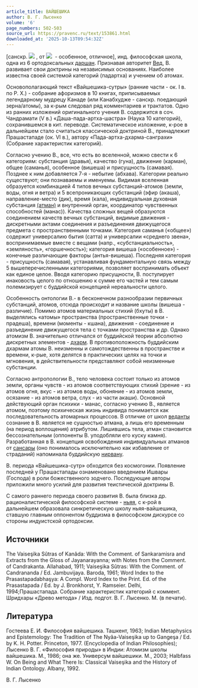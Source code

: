 ```yaml
---
article_title: ВАЙШЕШИКА
author: В. Г. Лысенко
volume: '6'
page_numbers: 502-503
source_url: https://pravenc.ru/text/153861.html
downloaded_at: '2025-10-13T09:54:32Z'
---
```


[санскр. ![](https://pravenc.ru/char/26310/vaiqewika/image.png) , от ![](https://pravenc.ru/char/26310/viqewa/image.png)  - особенное, отличное], инд. философская школа, одна из 6 ортодоксальных [даршан](https://pravenc.ru/text/ДАРШАНА.html). 
Признавая авторитет [Вед](https://pravenc.ru/text/Веды.html), В. развивает свои доктрины на независимых основаниях.
Наиболее известна своей системой категорий (падартха)
и учением об атомах.

Основополагающий текст «Вайшешика-сутры» (ранние части - ок. I в. по Р. Х.) - 
собрание афоризмов в 10 книгах, приписываемых легендарному мудрецу Канаде (или Канабхудже - санскр. поедающий зерна/атомы), за к-рым следовал ряд комментариев и трактатов. Одно из ранних изложений оригинального учения В. содержится в соч. Чандрамати (V в.) «Даша-пада-артха-шастра» (Наука 10 категорий), сохранившемся в кит. переводе. Систематическое изложение, к-рое в дальнейшем стало считаться классической доктриной В., принадлежит Прашастападе (ок. VI в.), автору «Пада-артха-дхарма-санграхи» (Собрание характеристик категорий).

Согласно учению В., все, что есть во вселенной, можно свести к 6 категориям: субстанция (дравья), качество (гуна), движение (карман), общее (саманья), особенное (вишеша) и присущность (самавая). Позднее к ним добавляется 7-я - небытие (абхава). Категории реально существуют; они познаваемы и именуемы. Видимая вселенная образуется комбинацией 4 типов вечных субстанций-атомов (земли, воды, огня и ветра) и 5 всепроникающих субстанций (эфир (акаша), направление-место (дик), время (кала), индивидуальная духовная субстанция [(атман)](https://pravenc.ru/text/(атман).html) и внутренний орган, координатор чувственных способностей (манас)). Качества сложных вещей образуются соединением качеств вечных субстанций, видимые движения - дискретными актами соединения и разъединения движущегося предмета с пространственными точками. Категория саманья («общее») содержит универсалию бытия (сатта) и универсалии «среднего звена», воспринимаемые вместе с вещами (напр., «субстанциальность», «земляность», «горшечность»); категория вишеша («особенное») - конечные различающие факторы (антья-вишеша). Последняя категория - присущность (самавая), устанавливая фундаментальную связь между 5 вышеперечисленными категориями, позволяет воспринимать объект как единое целое. Вводя категорию присущности, В. постулирует инаковость целого по отношению к сумме его частей и тем самым полемизирует с буддийской концепцией нереальности целого.

Особенность онтологии В.- в бесконечном разнообразии первичных субстанций, атомов, отсюда происходит и название школы (вишеша - различие). Помимо атомов материальных стихий (бхуты) в В. выделялись «атомы» пространства (пространственные точки - прадеша), времени (моменты - кшана), движения - соединение и разъединение движущегося тела с точками пространства и др. Однако атомизм В. значительно отличался от буддийской теории абсолютно дискретных элементов - [дхарм](https://pravenc.ru/text/дхарм.html). В противоположность буддийским дхармам атомы В. неизменны и самотождественны в пространстве и времени, к-рые, хотя делятся в практических целях на точки и мгновения, в действительности представляют собой неизменные субстанции.

Согласно антропологии В., тело человека состоит только из атомов земли, органы чувств - из атомов соответствующих стихий (зрение - из атомов огня, вкус - из атомов воды, обоняние - из атомов земли, осязание - из атомов ветра, слух - из части акаши). Основной действующий орган психики - манас, согласно учению В., является атомом, поэтому психическая жизнь индивида понимается как последовательность атомарных процессов. В отличие от школ [веданты](https://pravenc.ru/text/веданта.html) сознание в В. является не сущностью атмана, а лишь его временным (на период воплощения) атрибутом. Лишившись тела, атман становится бессознательным (оппоненты В. уподобляли его куску камня). Разработанная в В. концепция освобождения индивидуальных атманов от [сансары](https://pravenc.ru/text/сансары.html) (оно понималось исключительно как избавление от страданий) напоминала буддийскую [нирвану](https://pravenc.ru/text/Нирвана.html).

В. периода «Вайшешика-сутр» обходится без космогонии. Появление последней у Прашастапады ознаменовано введением Ишвары (Господа) в роли божественного зодчего. Последующие авторы приложили много усилий для развития теистической доктрины В.

С самого раннего периода своего развития В. была близка др. рационалистической философской системе - [ньяя](https://pravenc.ru/text/ньяя.html), с к-рой в дальнейшем образовала синкретическую школу ньяя-вайшешика, ставшую главным оппонентом буддизма в философском дискурсе со стороны индуистской ортодоксии.

## Источники

The Vaiseşika Sûtras of Kanâda: With the Comment. of Sankaramisra and Extracts from the Gloss of Jayanarayanna; with Notes from the Comment. of Candrakanta. Allahabad, 1911; Vaiseşika Sûtras: With the Comment. of Candrananda / Ed. Jambuvijaya. Baroda, 1961; Word Index to the Prasastapаdabhаşya: A Compl. Word Index to the Print. Ed. of the Prasastapаda / Ed. by J. Bronkhorst, Y. Ramseier. Delhi, 1994;Прашастапада. Собрание характеристик категорий с коммент. Шридхары «Древо метода» / Изд. подгот. В. Г. Лысенко. М. (в печати).

## Литература

Гостеева Е. И. Философия вайшешика. Ташкент, 1963; Indian Metaphysics and Epistemology: The Tradition of The Nyâa-Vaiseşika up to Gangeşa / Ed. by K. H. Potter. Princeton, 1977. (Encyclopedia of Indian Philosophies); Лысенко В. Г. «Философия природы» в Индии: Атомизм школы вайшешика. М., 1986; она же. Универсум вайшешики. М., 2003; Halbfass W. On Being and What There Is: Classical Vaiseşika and the History of Indian Ontology. Albany, 1992.

В. Г. Лысенко
